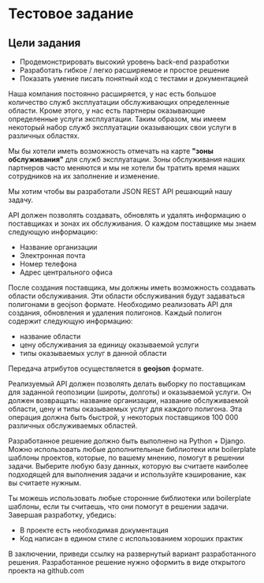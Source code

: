# Тестовое задание

## Цели задания

- Продемонстрировать высокий уровень back-end разработки
- Разработать гибкое / легко расширяемое и простое решение
- Показать умение писать понятный код с тестами и документацией

Наша компания постоянно расширяется, у нас есть большое количество служб эксплуатации обслуживающих определенные области. Кроме этого, у нас есть партнеры оказывающие определенные услуги эксплуатации. Таким образом, мы имеем некоторый набор служб эксплуатации оказывающих свои услуги в различных областях.

Мы бы хотели иметь возможность отмечать на карте **"зоны обслуживания"** для служб эксплуатации. Зоны обслуживания наших партнеров часто меняются и мы не хотели бы тратить время наших сотрудников на их заполнение и изменение.

Мы хотим чтобы вы разработали JSON REST API решающий нашу задачу.

API должен позволять создавать, обновлять и удалять информацию о поставщиках и зонах их обслуживания. О каждом поставщике мы знаем следующую информацию:
- Название организации
- Электронная почта
- Номер телефона
- Адрес центрального офиса

После создания поставщика, мы должны иметь возможность создавать области обслуживания. Эти области обслуживания будут задаваться полигонами в geojson формате. Необходимо реализовать API для создания, обновления и удаления полигонов. Каждый полигон содержит следующую информацию:
- название области 
- цену обслуживания за единицу оказываемой услуги
- типы оказываемых услуг в данной области

Передача атрибутов осуществляется в **geojson** формате.

Реализуемый API должен позволять делать выборку по поставщикам для заданной геопозиции (широты, долготы) и оказываемой услуги. Он должен возвращать: название организации, название обслуживаемой области, цену и типы оказываемых услуг для каждого полигона. Эта операция должна быть быстрой, у некоторых поставщиков 100 000 различных обслуживаемых областей.

Разработанное решение должно быть выполнено на Python + Django. Можно использовать любые дополнительные библиотеки или boilerplate шаблоны проектов, которые, по вашему мнению, помогут в решении задачи. Выберите любую базу данных, которую вы считаете наиболее подходящей для выполнения задачи и используйте кэширование, как вы считаете нужным.

Ты можешь использовать любые сторонние библиотеки или boilerplate шаблоны, если ты считаешь, что они помогут в решении задачи. Завершая разработку, убедись: 
- В проекте есть необходимая документация
- Код написан в едином стиле с использованием хороших практик

В заключении, приведи ссылку на развернутый вариант разработанного решения. Разработанное решение нужно оформить в виде открытого проекта на github.com 
